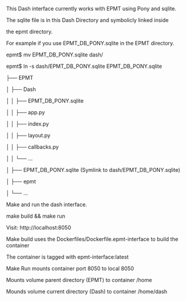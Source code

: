 This Dash interface currently works with EPMT using Pony and sqlite.  

The sqlite file is in this Dash Directory and symbolicly linked inside

the epmt directory.

For example if you use EPMT_DB_PONY.sqlite in the EPMT directory.

epmt$ mv EPMT_DB_PONY.sqlite dash/

epmt$ ln -s dash/EPMT_DB_PONY.sqlite EPMT_DB_PONY.sqlite


├── EPMT

│   ├── Dash

│   │   ├── EPMT_DB_PONY.sqlite

│   │   ├── app.py

│   │   ├── index.py

│   │   ├── layout.py

│   │   ├── callbacks.py

│   │   └── ...

│   ├── EPMT_DB_PONY.sqlite (Symlink to dash/EPMT_DB_PONY.sqlite)

│   ├── epmt

│   └── ...

Make and run the dash interface.

make build && make run

Visit:
    http://localhost:8050

Make build uses the Dockerfiles/Dockerfile.epmt-interface to build the container

The container is tagged with epmt-interface:latest

Make Run mounts container port 8050 to local 8050

Mounts volume parent directory (EPMT) to container /home

Mounds volume current directory (Dash) to container /home/dash

